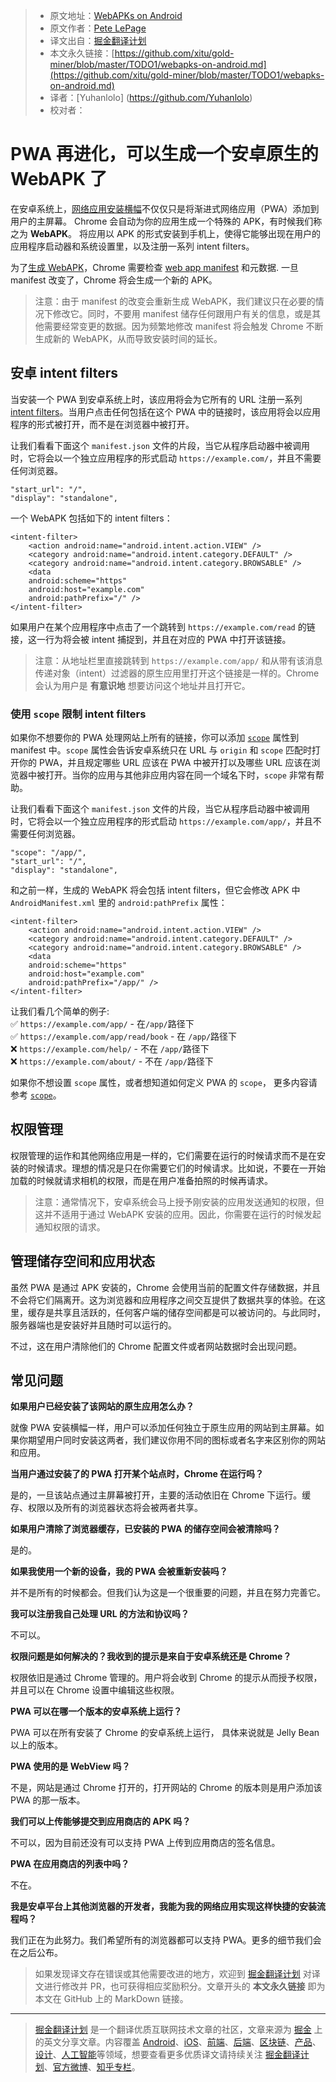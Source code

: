 > * 原文地址：[WebAPKs on Android](https://developers.google.cn/web/fundamentals/integration/webapks?hl=zh-cn)
> * 原文作者：[Pete LePage](https://developers.google.cn/web/resources/contributors/petelepage?hl=zh-cn)
> * 译文出自：[掘金翻译计划](https://github.com/xitu/gold-miner)
> * 本文永久链接：[https://github.com/xitu/gold-miner/blob/master/TODO1/webapks-on-android.md](https://github.com/xitu/gold-miner/blob/master/TODO1/webapks-on-android.md)
> * 译者：[Yuhanlolo] (https://github.com/Yuhanlolo)
> * 校对者：

# PWA 再进化，可以生成一个安卓原生的 WebAPK 了

在安卓系统上，[网络应用安装横幅](https://developers.google.cn/web/fundamentals/app-install-banners/?hl=zh-cn)不仅仅只是将渐进式网络应用（PWA）添加到用户的主屏幕。 Chrome 会自动为你的应用生成一个特殊的 APK，有时候我们称之为 **WebAPK**。 将应用以 APK 的形式安装到手机上，使得它能够出现在用户的应用程序启动器和系统设置里，以及注册一系列 intent filters。

为了[生成 WebAPK](https://chromium.googlesource.com/chromium/src/+/master/chrome/android/webapk/README)，Chrome 需要检查 [web app manifest](https://developers.google.cn/web/fundamentals/web-app-manifest/?hl=zh-cn) 和元数据. 一旦 manifest 改变了，Chrome 将会生成一个新的 APK。

> 注意：由于 manifest 的改变会重新生成 WebAPK，我们建议只在必要的情况下修改它。同时，不要用 manifest 储存任何跟用户有关的信息，或是其他需要经常变更的数据。因为频繁地修改 manifest 将会触发 Chrome 不断生成新的 WebAPK，从而导致安装时间的延长。

## 安卓 intent filters

当安装一个 PWA 到安卓系统上时，该应用将会为它所有的 URL 注册一系列 [intent filters](https://developer.android.google.cn/guide/components/intents-filters?hl=zh-cn)。当用户点击任何包括在这个 PWA 中的链接时，该应用将会以应用程序的形式被打开，而不是在浏览器中被打开。

让我们看看下面这个 `manifest.json` 文件的片段，当它从程序启动器中被调用时，它将会以一个独立应用程序的形式启动 `https://example.com/`，并且不需要任何浏览器。

```
"start_url": "/",
"display": "standalone",
```

一个 WebAPK 包括如下的 intent filters：

```
<intent-filter>
    <action android:name="android.intent.action.VIEW" />
    <category android:name="android.intent.category.DEFAULT" />
    <category android:name="android.intent.category.BROWSABLE" />
    <data
    android:scheme="https"
    android:host="example.com"
    android:pathPrefix="/" />
</intent-filter>
```

如果用户在某个应用程序中点击了一个跳转到 `https://example.com/read` 的链接，这一行为将会被 intent 捕捉到，并且在对应的 PWA 中打开该链接。

> 注意：从地址栏里直接跳转到 `https://example.com/app/` 和从带有该消息传递对象（intent）过滤器的原生应用里打开这个链接是一样的。Chrome 会认为用户是 **有意识地** 想要访问这个地址并且打开它。

### 使用 `scope` 限制 intent filters

如果你不想要你的 PWA 处理网站上所有的链接，你可以添加 [`scope`](https://developers.google.cn/web/fundamentals/web-app-manifest/?hl=zh-cn#scope) 属性到 manifest 中。`scope` 属性会告诉安卓系统只在 URL 与 `origin` 和 `scope` 匹配时打开你的 PWA，并且规定哪些 URL 应该在 PWA 中被开打以及哪些 URL 应该在浏览器中被打开。当你的应用与其他非应用内容在同一个域名下时，`scope` 非常有帮助。

让我们看看下面这个 `manifest.json` 文件的片段，当它从程序启动器中被调用时，它将会以一个独立应用程序的形式启动 `https://example.com/app/`，并且不需要任何浏览器。

```
"scope": "/app/",
"start_url": "/",
"display": "standalone",
```

和之前一样，生成的 WebAPK 将会包括 intent filters，但它会修改 APK 中 `AndroidManifest.xml` 里的 `android:pathPrefix` 属性：

```
<intent-filter>
    <action android:name="android.intent.action.VIEW" />
    <category android:name="android.intent.category.DEFAULT" />
    <category android:name="android.intent.category.BROWSABLE" />
    <data
    android:scheme="https"
    android:host="example.com"
    android:pathPrefix="/app/" />
</intent-filter>
```

让我们看几个简单的例子:  
✅ `https://example.com/app/` - 在`/app/`路径下  
✅ `https://example.com/app/read/book` - 在 `/app/`路径下  
❌ `https://example.com/help/` - 不在 `/app/`路径下  
❌ `https://example.com/about/` - 不在 `/app/`路径下  

如果你不想设置 `scope` 属性，或者想知道如何定义 PWA 的 `scope`， 更多内容请参考 [`scope`](https://developers.google.cn/web/fundamentals/web-app-manifest/?hl=zh-cn)。

## 权限管理

权限管理的运作和其他网络应用是一样的，它们需要在运行的时候请求而不是在安装的时候请求。理想的情况是只在你需要它们的时候请求。比如说，不要在一开始加载的时候就请求相机的权限，而是在用户准备拍照的时候再请求。

> 注意：通常情况下，安卓系统会马上授予刚安装的应用发送通知的权限，但这并不适用于通过 WebAPK 安装的应用。因此，你需要在运行的时候发起通知权限的请求。

## 管理储存空间和应用状态

虽然 PWA 是通过 APK 安装的，Chrome 会使用当前的配置文件存储数据，并且不会将它们隔离开。这为浏览器和应用程序之间交互提供了数据共享的体验。在这里，缓存是共享且活跃的，任何客户端的储存空间都是可以被访问的。与此同时，服务器端也是安装好并且随时可以运行的。

不过，这在用户清除他们的 Chrome 配置文件或者网站数据时会出现问题。

## 常见问题

**如果用户已经安装了该网站的原生应用怎么办？**

就像 PWA 安装横幅一样，用户可以添加任何独立于原生应用的网站到主屏幕。如果你期望用户同时安装这两者，我们建议你用不同的图标或者名字来区别你的网站和应用。

**当用户通过安装了的 PWA 打开某个站点时，Chrome 在运行吗？**

是的，一旦该站点通过主屏幕被打开，主要的活动依旧在 Chrome 下运行。缓存、权限以及所有的浏览器状态将会被两者共享。

**如果用户清除了浏览器缓存，已安装的 PWA 的储存空间会被清除吗？**

是的。

**如果我使用一个新的设备，我的 PWA 会被重新安装吗？**

并不是所有的时候都会。但我们认为这是一个很重要的问题，并且在努力完善它。

**我可以注册我自己处理 URL 的方法和协议吗？**

不可以。

**权限问题是如何解决的？我收到的提示是来自于安卓系统还是 Chrome？**

权限依旧是通过 Chrome 管理的。用户将会收到 Chrome 的提示从而授予权限，并且可以在 Chrome 设置中编辑这些权限。

**PWA 可以在哪一个版本的安卓系统上运行？**

PWA 可以在所有安装了 Chrome 的安卓系统上运行， 具体来说就是 Jelly Bean 以上的版本。

**PWA 使用的是 WebView 吗？**

不是，网站是通过 Chrome 打开的，打开网站的 Chrome 的版本则是用户添加该 PWA 的那一版本。

**我们可以上传能够提交到应用商店的 APK 吗？**

不可以，因为目前还没有可以支持 PWA 上传到应用商店的签名信息。

**PWA 在应用商店的列表中吗？**

不在。

**我是安卓平台上其他浏览器的开发者，我能为我的网络应用实现这样快捷的安装流程吗？**

我们正在为此努力。我们希望所有的浏览器都可以支持 PWA。更多的细节我们会在之后公布。

> 如果发现译文存在错误或其他需要改进的地方，欢迎到 [掘金翻译计划](https://github.com/xitu/gold-miner) 对译文进行修改并 PR，也可获得相应奖励积分。文章开头的 **本文永久链接** 即为本文在 GitHub 上的 MarkDown 链接。


---

> [掘金翻译计划](https://github.com/xitu/gold-miner) 是一个翻译优质互联网技术文章的社区，文章来源为 [掘金](https://juejin.im) 上的英文分享文章。内容覆盖 [Android](https://github.com/xitu/gold-miner#android)、[iOS](https://github.com/xitu/gold-miner#ios)、[前端](https://github.com/xitu/gold-miner#前端)、[后端](https://github.com/xitu/gold-miner#后端)、[区块链](https://github.com/xitu/gold-miner#区块链)、[产品](https://github.com/xitu/gold-miner#产品)、[设计](https://github.com/xitu/gold-miner#设计)、[人工智能](https://github.com/xitu/gold-miner#人工智能)等领域，想要查看更多优质译文请持续关注 [掘金翻译计划](https://github.com/xitu/gold-miner)、[官方微博](http://weibo.com/juejinfanyi)、[知乎专栏](https://zhuanlan.zhihu.com/juejinfanyi)。
